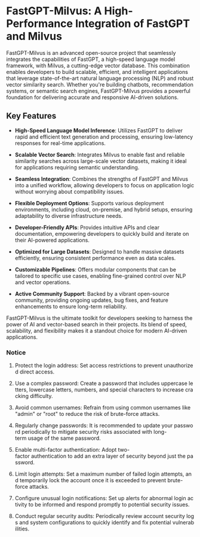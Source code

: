 # FastGPT-Milvus: A High-Performance Integration of FastGPT and Milvus

FastGPT-Milvus is an advanced open-source project that seamlessly integrates the capabilities of FastGPT, a high-speed language model framework, with Milvus, a cutting-edge vector database. This combination enables developers to build scalable, efficient, and intelligent applications that leverage state-of-the-art natural language processing (NLP) and robust vector similarity search. Whether you're building chatbots, recommendation systems, or semantic search engines, FastGPT-Milvus provides a powerful foundation for delivering accurate and responsive AI-driven solutions.

## Key Features

- **High-Speed Language Model Inference**: Utilizes FastGPT to deliver rapid and efficient text generation and processing, ensuring low-latency responses for real-time applications.
  
- **Scalable Vector Search**: Integrates Milvus to enable fast and reliable similarity searches across large-scale vector datasets, making it ideal for applications requiring semantic understanding.

- **Seamless Integration**: Combines the strengths of FastGPT and Milvus into a unified workflow, allowing developers to focus on application logic without worrying about compatibility issues.

- **Flexible Deployment Options**: Supports various deployment environments, including cloud, on-premise, and hybrid setups, ensuring adaptability to diverse infrastructure needs.

- **Developer-Friendly APIs**: Provides intuitive APIs and clear documentation, empowering developers to quickly build and iterate on their AI-powered applications.

- **Optimized for Large Datasets**: Designed to handle massive datasets efficiently, ensuring consistent performance even as data scales.

- **Customizable Pipelines**: Offers modular components that can be tailored to specific use cases, enabling fine-grained control over NLP and vector operations.

- **Active Community Support**: Backed by a vibrant open-source community, providing ongoing updates, bug fixes, and feature enhancements to ensure long-term reliability.

FastGPT-Milvus is the ultimate toolkit for developers seeking to harness the power of AI and vector-based search in their projects. Its blend of speed, scalability, and flexibility makes it a standout choice for modern AI-driven applications.

### Notice

1.  Protect the login address: Set access restrictions to prevent unauthorized direct access.
    
2.  Use a complex password: Create a password that includes uppercase letters, lowercase letters, numbers, and special characters to increase cracking difficulty.
    
3.  Avoid common usernames: Refrain from using common usernames like "admin" or "root" to reduce the risk of brute-force attacks.
    
4.  Regularly change passwords: It is recommended to update your password periodically to mitigate security risks associated with long-term usage of the same password.
    
5.  Enable multi-factor authentication: Adopt two-factor authentication to add an extra layer of security beyond just the password.
    
6.  Limit login attempts: Set a maximum number of failed login attempts, and temporarily lock the account once it is exceeded to prevent brute-force attacks.
    
7.  Configure unusual login notifications: Set up alerts for abnormal login activity to be informed and respond promptly to potential security issues.
    
8.  Conduct regular security audits: Periodically review account security logs and system configurations to quickly identify and fix potential vulnerabilities.
        